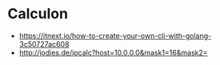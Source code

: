 # Calculon

- https://itnext.io/how-to-create-your-own-cli-with-golang-3c50727ac608
- http://jodies.de/ipcalc?host=10.0.0.0&mask1=16&mask2=